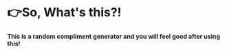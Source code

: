 # :point_right:So, What's this?!
#### This is a random compliment generator and you will feel good after using this!